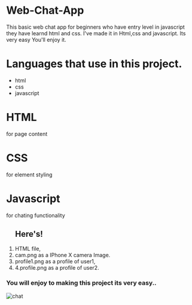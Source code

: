# Web-Chat-App
This basic web chat app for beginners who have entry level in javascript they have learnd html and css.
I've made it in Html,css and javascript. Its very easy You'll enjoy it.

<h1>Languages that use in this project.</h1>
<ul>
<li>html</li>
<li>css</li>
<li>javascript</li>
</ul>
<h1>HTML</h1>for page content<br>
<h1>CSS</h1>for element styling<br>
<h1>Javascript</h1>for chating functionality<br>
<ol>
<h2>Here's!</h2>
<li>HTML file,</li>
<li>cam.png as a IPhone X camera Image.</li>
<li>profile1.png as a profile of user1,</li>
<li>4.profile.png as a profile of user2.</li>
</ol>
<h3>You will enjoy to making this project its very easy..</h3>

![chat](https://user-images.githubusercontent.com/43205151/85211530-0ea01c00-b2ff-11ea-9698-03a99dd023f5.gif)
